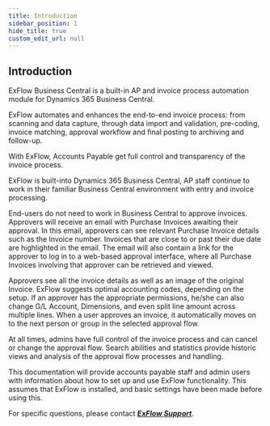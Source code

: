 ```yaml
---
title: Introduction
sidebar_position: 1
hide_title: true
custom_edit_url: null
---
```

## Introduction

ExFlow Business Central is a built-in AP and invoice process automation module for Dynamics 365 Business Central.

ExFlow automates and enhances the end-to-end invoice process: from scanning and data capture, through data import and validation,
pre-coding, invoice matching, approval workflow and final posting to archiving and follow-up.

With ExFlow, Accounts Payable get full control and transparency of the invoice process.

ExFlow is built-into Dynamics 365 Business Central, AP staff continue to work in their familiar Business Central environment with entry and
invoice processing.

End-users do not need to work in Business Central to approve invoices. 
Approvers will receive an email with Purchase Invoices awaiting their approval. In this email, approvers can see relevant Purchase Invoice
details such as the Invoice number. Invoices that are close to or past their due date are highlighted in the email. The email will also
contain a link for the approver to log in to a web-based approval interface, where all Purchase Invoices involving that approver can be
retrieved and viewed.

Approvers see all the invoice details as well as an image of the original Invoice. ExFlow suggests optimal accounting codes, depending on
the setup. If an approver has the appropriate permissions, he/she can also change G/L Account, Dimensions, and even split line amount across
multiple lines. When a user approves an invoice, it automatically moves on to the next person or group in the selected approval flow.

At all times, admins have full control of the invoice process and can cancel or change the approval flow. Search abilities and statistics
provide historic views and analysis of the approval flow processes and handling.

This documentation will provide accounts payable staff and admin users with information about how to set up and use ExFlow functionality. This
assumes that ExFlow is installed, and basic settings have been made before using this.

For specific questions, please contact [***ExFlow Support***](https://support.signupsoftware.com).






